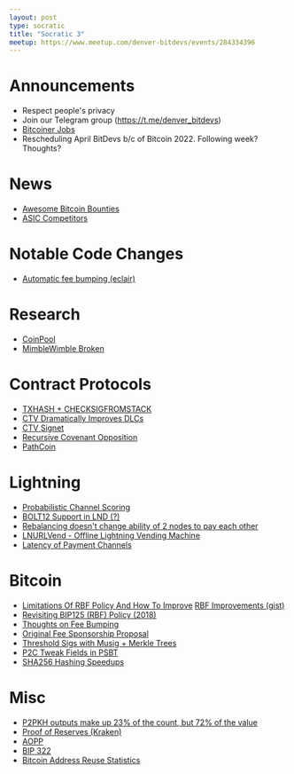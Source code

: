 ```yaml
---
layout: post
type: socratic
title: "Socratic 3"
meetup: https://www.meetup.com/denver-bitdevs/events/284334396
---
```


# Announcements

- Respect people's privacy
- Join our Telegram group (https://t.me/denver_bitdevs)
- [Bitcoiner Jobs](https://bitcoinerjobs.co/)
- Rescheduling April BitDevs b/c of Bitcoin 2022. Following week? Thoughts?

# News

- [Awesome Bitcoin Bounties](https://github.com/futurepaul/awesome-bitcoin-bounties)
- [ASIC Competitors](https://ogbtc.substack.com/p/february-2022)

# Notable Code Changes

- [Automatic fee bumping (eclair)](https://github.com/ACINQ/eclair/pull/2113)

# Research

- [CoinPool](https://lists.linuxfoundation.org/pipermail/bitcoin-dev/2022-February/019968.html?s=09)
- [MimbleWimble Broken](https://arxiv.org/abs/2112.13009)

# Contract Protocols

- [TXHASH + CHECKSIGFROMSTACK](https://lists.linuxfoundation.org/pipermail/bitcoin-dev/2022-January/019813.html)
- [CTV Dramatically Improves DLCs](https://lists.linuxfoundation.org/pipermail/bitcoin-dev/2022-January/019808.html)
- [CTV Signet](https://lists.linuxfoundation.org/pipermail/bitcoin-dev/2022-February/019925.html)
- [Recursive Covenant Opposition](https://lists.linuxfoundation.org/pipermail/bitcoin-dev/2022-February/019885.html)
- [PathCoin](https://gist.github.com/AdamISZ/b462838cbc8cc06aae0c15610502e4da)

# Lightning

- [Probabilistic Channel Scoring](https://github.com/lightningdevkit/rust-lightning/pull/1227)
- [BOLT12 Support in LND (?)](https://github.com/lightningnetwork/lnd/issues/5594#issuecomment-1042314431)
- [Rebalancing doesn't change ability of 2 nodes to pay each other](https://twitter.com/renepickhardt/status/1485999156439179273?s=20&t=z8AgVmdUBSr0iGuFRdyPbA)
- [LNURLVend - Offline Lightning Vending Machine](https://lists.linuxfoundation.org/pipermail/bitcoin-dev/2022-January/019761.html)
- [Latency of Payment Channels](https://twitter.com/renepickhardt/status/1494314742189543432?s=20&t=QqpESAiIacWaXgDD2Bsz3w)

# Bitcoin

- [Limitations Of RBF Policy And How To Improve](https://lists.linuxfoundation.org/pipermail/bitcoin-dev/2022-January/019817.html) [RBF Improvements (gist)](https://gist.github.com/glozow/25d9662c52453bd08b4b4b1d3783b9ff)
- [Revisiting BIP125 (RBF) Policy (2018)](https://lists.linuxfoundation.org/pipermail/bitcoin-dev/2018-February/015717.html)
- [Thoughts on Fee Bumping](https://lists.linuxfoundation.org/pipermail/bitcoin-dev/2022-February/019879.html)
- [Original Fee Sponsorship Proposal](https://gist.github.com/JeremyRubin/92a9fc4c6531817f66c2934282e71fdf)
- [Threshold Sigs with Musig + Merkle Trees](https://github.com/ElementsProject/scriptless-scripts/blob/master/md/thresh-metr.md)
- [P2C Tweak Fields in PSBT](https://lists.linuxfoundation.org/pipermail/bitcoin-dev/2022-January/019761.html)
- [SHA256 Hashing Speedups](https://twitter.com/pavolrusnak/status/1485586891944697857?s=20&t=7Z4dsh5_5QPm67XSa4oavw)

# Misc

- [P2PKH outputs make up 23% of the count, but 72% of the value](https://twitter.com/murchandamus/status/1493344130302414851)
- [Proof of Reserves (Kraken)](https://www.kraken.com/proof-of-reserves)
- [AOPP](https://lnmarkets.substack.com/p/41-aopp-bitcoin-options-and-much)
- [BIP 322](https://github.com/bitcoin/bitcoin/pull/24058)
- [Bitcoin Address Reuse Statistics](https://blog.bitmex.com/bitcoin-address-re-use-statistics/)
